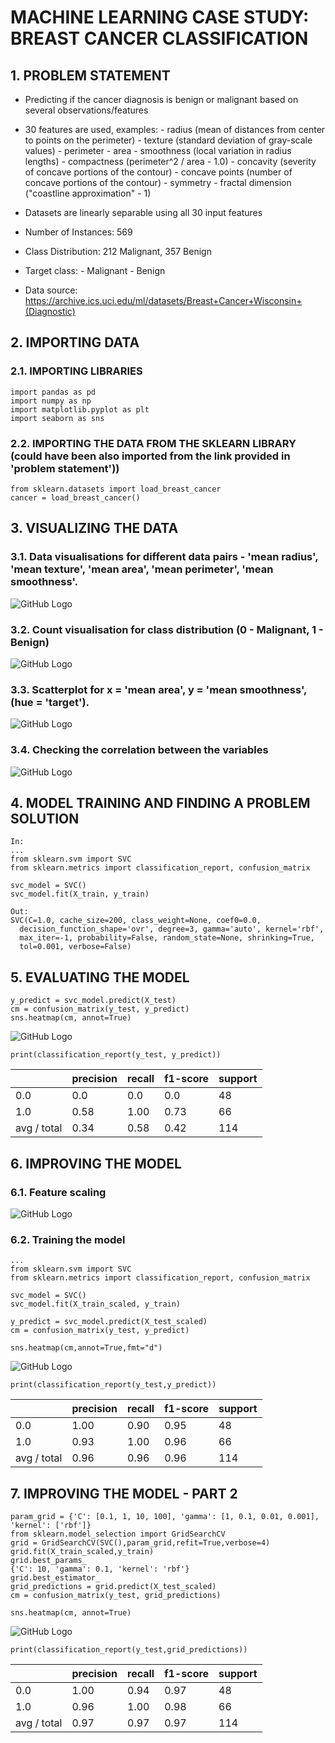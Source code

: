 # MACHINE LEARNING CASE STUDY: BREAST CANCER CLASSIFICATION

## 1. PROBLEM STATEMENT

- Predicting if the cancer diagnosis is benign or malignant based on several observations/features 
- 30 features are used, examples:
        - radius (mean of distances from center to points on the perimeter)
        - texture (standard deviation of gray-scale values)
        - perimeter
        - area
        - smoothness (local variation in radius lengths)
        - compactness (perimeter^2 / area - 1.0)
        - concavity (severity of concave portions of the contour)
        - concave points (number of concave portions of the contour)
        - symmetry 
        - fractal dimension ("coastline approximation" - 1)

- Datasets are linearly separable using all 30 input features
- Number of Instances: 569
- Class Distribution: 212 Malignant, 357 Benign
- Target class:
         - Malignant
         - Benign
- Data source: https://archive.ics.uci.edu/ml/datasets/Breast+Cancer+Wisconsin+(Diagnostic)

## 2. IMPORTING DATA

### 2.1. IMPORTING LIBRARIES
```
import pandas as pd
import numpy as np
import matplotlib.pyplot as plt
import seaborn as sns  
```

### 2.2. IMPORTING THE DATA FROM THE SKLEARN LIBRARY (could have been also imported from the link provided in 'problem statement'))
```
from sklearn.datasets import load_breast_cancer
cancer = load_breast_cancer()
```

## 3. VISUALIZING THE DATA

### 3.1. Data visualisations for different data pairs - 'mean radius', 'mean texture', 'mean area', 'mean perimeter', 'mean smoothness'.
![GitHub Logo](/images/datavisualisation1.png)

### 3.2. Count visualisation for class distribution (0 - Malignant, 1 - Benign)
![GitHub Logo](/images/datavisualisation2.png)

### 3.3. Scatterplot for x = 'mean area', y = 'mean smoothness', (hue = 'target').
![GitHub Logo](/images/datavisualisation3.png)

### 3.4. Checking the correlation between the variables
![GitHub Logo](/images/datavisualisation4.png)

## 4. MODEL TRAINING AND FINDING A PROBLEM SOLUTION
```
In: 
...
from sklearn.svm import SVC
from sklearn.metrics import classification_report, confusion_matrix

svc_model = SVC()
svc_model.fit(X_train, y_train)
```
```
Out: 
SVC(C=1.0, cache_size=200, class_weight=None, coef0=0.0,
  decision_function_shape='ovr', degree=3, gamma='auto', kernel='rbf',
  max_iter=-1, probability=False, random_state=None, shrinking=True,
  tol=0.001, verbose=False)
```

## 5. EVALUATING THE MODEL

```
y_predict = svc_model.predict(X_test)
cm = confusion_matrix(y_test, y_predict)
sns.heatmap(cm, annot=True)
```

![GitHub Logo](/images/confusionmatrix1.png)

`print(classification_report(y_test, y_predict))`

|               | precision     | recall        | f1-score      | support       |
| ------------- | ------------- | ------------- | ------------- | ------------- |
| 0.0           | 0.0           | 0.0           | 0.0           | 48            |
| 1.0           | 0.58          | 1.00          |  0.73         | 66            |
| avg / total   | 0.34          | 0.58          | 0.42          | 114           |

## 6. IMPROVING THE MODEL

### 6.1. Feature scaling
![GitHub Logo](/images/featurescaling.png)

### 6.2. Training the model
```
...
from sklearn.svm import SVC
from sklearn.metrics import classification_report, confusion_matrix

svc_model = SVC()
svc_model.fit(X_train_scaled, y_train)
```
```
y_predict = svc_model.predict(X_test_scaled)
cm = confusion_matrix(y_test, y_predict)

sns.heatmap(cm,annot=True,fmt="d")
```
![GitHub Logo](/images/confusionmatrix2.png)

```print(classification_report(y_test,y_predict))```

|               | precision     | recall        | f1-score      | support       |
| ------------- | ------------- | ------------- | ------------- | ------------- |
| 0.0           | 1.00          | 0.90          | 0.95          | 48            |
| 1.0           | 0.93          | 1.00          | 0.96          | 66            |
| avg / total   | 0.96          | 0.96          | 0.96          | 114           |

## 7. IMPROVING THE MODEL - PART 2
```
param_grid = {'C': [0.1, 1, 10, 100], 'gamma': [1, 0.1, 0.01, 0.001], 'kernel': ['rbf']} 
from sklearn.model_selection import GridSearchCV
grid = GridSearchCV(SVC(),param_grid,refit=True,verbose=4)
grid.fit(X_train_scaled,y_train)
grid.best_params_
{'C': 10, 'gamma': 0.1, 'kernel': 'rbf'}
grid.best_estimator_
grid_predictions = grid.predict(X_test_scaled)
cm = confusion_matrix(y_test, grid_predictions)
```

```sns.heatmap(cm, annot=True)```

![GitHub Logo](/images/confusionmatrix3.png)

```print(classification_report(y_test,grid_predictions))```

|               | precision     | recall        | f1-score      | support       |
| ------------- | ------------- | ------------- | ------------- | ------------- |
| 0.0           | 1.00          | 0.94          | 0.97          | 48            |
| 1.0           | 0.96          | 1.00          | 0.98          | 66            |
| avg / total   | 0.97          | 0.97          | 0.97          | 114           |
